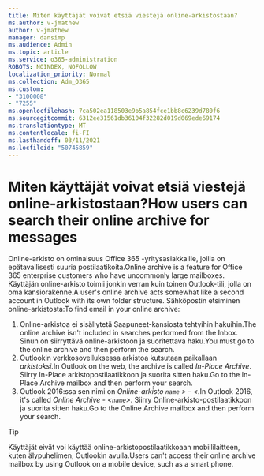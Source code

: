 ```yaml
---
title: Miten käyttäjät voivat etsiä viestejä online-arkistostaan?
ms.author: v-jmathew
author: v-jmathew
manager: dansimp
ms.audience: Admin
ms.topic: article
ms.service: o365-administration
ROBOTS: NOINDEX, NOFOLLOW
localization_priority: Normal
ms.collection: Adm_O365
ms.custom:
- "3100008"
- "7255"
ms.openlocfilehash: 7ca502ea118503e9b5a854fce1bb8c6239d780f6
ms.sourcegitcommit: 6312ee31561db36104f32282d019d069ede69174
ms.translationtype: MT
ms.contentlocale: fi-FI
ms.lasthandoff: 03/11/2021
ms.locfileid: "50745859"
---
```

# <a name="how-users-can-search-their-online-archive-for-messages"></a><span data-ttu-id="da89e-102">Miten käyttäjät voivat etsiä viestejä online-arkistostaan?</span><span class="sxs-lookup"><span data-stu-id="da89e-102">How users can search their online archive for messages</span></span>

<span data-ttu-id="da89e-103">Online-arkisto on ominaisuus Office 365 -yritysasiakkaille, joilla on epätavallisesti suuria postilaatikoita.</span><span class="sxs-lookup"><span data-stu-id="da89e-103">Online archive is a feature for Office 365 enterprise customers who have uncommonly large mailboxes.</span></span> <span data-ttu-id="da89e-104">Käyttäjän online-arkisto toimii jonkin verran kuin toinen Outlook-tili, jolla on oma kansiorakenne.</span><span class="sxs-lookup"><span data-stu-id="da89e-104">A user's online archive acts somewhat like a second account in Outlook with its own folder structure.</span></span> <span data-ttu-id="da89e-105">Sähköpostin etsiminen online-arkistosta:</span><span class="sxs-lookup"><span data-stu-id="da89e-105">To find email in your online archive:</span></span>

1. <span data-ttu-id="da89e-106">Online-arkistoa ei sisällytetä Saapuneet-kansiosta tehtyihin hakuihin.</span><span class="sxs-lookup"><span data-stu-id="da89e-106">The online archive isn't included in searches performed from the Inbox.</span></span> <span data-ttu-id="da89e-107">Sinun on siirryttävä online-arkistoon ja suoritettava haku.</span><span class="sxs-lookup"><span data-stu-id="da89e-107">You must go to the online archive and then perform the search.</span></span>
2. <span data-ttu-id="da89e-108">Outlookin verkkosovelluksessa arkistoa kutsutaan paikallaan *arkistoksi.*</span><span class="sxs-lookup"><span data-stu-id="da89e-108">In Outlook on the web, the archive is called *In-Place Archive*.</span></span> <span data-ttu-id="da89e-109">Siirry In-Place arkistopostilaatikkoon ja suorita sitten haku.</span><span class="sxs-lookup"><span data-stu-id="da89e-109">Go to the In-Place Archive mailbox and then perform your search.</span></span>
3. <span data-ttu-id="da89e-110">Outlook 2016:ssa sen nimi on *Online-arkisto `name` > – <.*</span><span class="sxs-lookup"><span data-stu-id="da89e-110">In Outlook 2016, it's called *Online Archive - <`name`>*.</span></span> <span data-ttu-id="da89e-111">Siirry Online-arkisto-postilaatikkoon ja suorita sitten haku.</span><span class="sxs-lookup"><span data-stu-id="da89e-111">Go to the Online Archive mailbox and then perform your search.</span></span>

> [!TIP]
> <span data-ttu-id="da89e-112">Käyttäjät eivät voi käyttää online-arkistopostilaatikkoaan mobiililaitteen, kuten älypuhelimen, Outlookin avulla.</span><span class="sxs-lookup"><span data-stu-id="da89e-112">Users can't access their online archive mailbox by using Outlook on a mobile device, such as a smart phone.</span></span>
